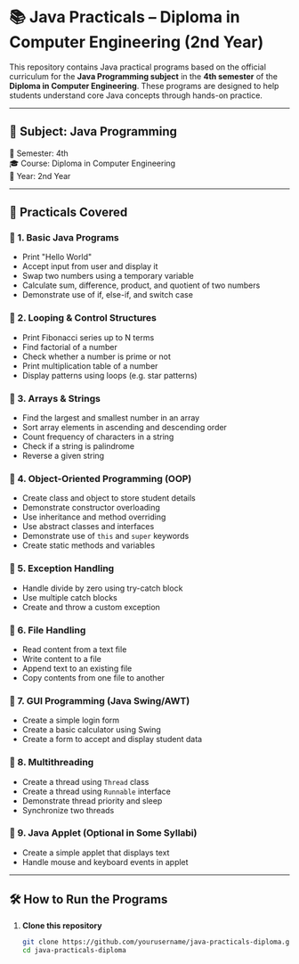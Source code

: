 # 📚 Java Practicals – Diploma in Computer Engineering (2nd Year)

This repository contains Java practical programs based on the official curriculum for the **Java Programming subject** in the **4th semester** of the **Diploma in Computer Engineering**. These programs are designed to help students understand core Java concepts through hands-on practice.

---

## 📘 Subject: Java Programming  
📅 Semester: 4th  
🎓 Course: Diploma in Computer Engineering  
🏫 Year: 2nd Year  

---

## 🧪 Practicals Covered

### 🔹 1. **Basic Java Programs**
- Print "Hello World"
- Accept input from user and display it
- Swap two numbers using a temporary variable
- Calculate sum, difference, product, and quotient of two numbers
- Demonstrate use of if, else-if, and switch case

### 🔹 2. **Looping & Control Structures**
- Print Fibonacci series up to N terms
- Find factorial of a number
- Check whether a number is prime or not
- Print multiplication table of a number
- Display patterns using loops (e.g. star patterns)

### 🔹 3. **Arrays & Strings**
- Find the largest and smallest number in an array
- Sort array elements in ascending and descending order
- Count frequency of characters in a string
- Check if a string is palindrome
- Reverse a given string

### 🔹 4. **Object-Oriented Programming (OOP)**
- Create class and object to store student details
- Demonstrate constructor overloading
- Use inheritance and method overriding
- Use abstract classes and interfaces
- Demonstrate use of `this` and `super` keywords
- Create static methods and variables

### 🔹 5. **Exception Handling**
- Handle divide by zero using try-catch block
- Use multiple catch blocks
- Create and throw a custom exception

### 🔹 6. **File Handling**
- Read content from a text file
- Write content to a file
- Append text to an existing file
- Copy contents from one file to another

### 🔹 7. **GUI Programming (Java Swing/AWT)**
- Create a simple login form
- Create a basic calculator using Swing
- Create a form to accept and display student data

### 🔹 8. **Multithreading**
- Create a thread using `Thread` class
- Create a thread using `Runnable` interface
- Demonstrate thread priority and sleep
- Synchronize two threads

### 🔹 9. **Java Applet (Optional in Some Syllabi)**
- Create a simple applet that displays text
- Handle mouse and keyboard events in applet

---

## 🛠 How to Run the Programs

1. **Clone this repository**
   ```bash
   git clone https://github.com/yourusername/java-practicals-diploma.git
   cd java-practicals-diploma
